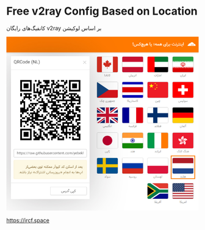 # Free v2ray Config Based on Location
کانفیگ‌های رایگان v2ray بر اساس لوکیشن

![screenshot.jpg](screenshot.jpg)

https://ircf.space